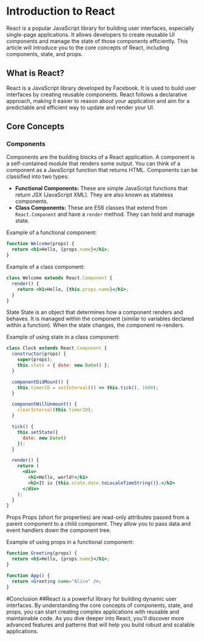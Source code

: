 # Introduction to React

React is a popular JavaScript library for building user interfaces, especially single-page applications. It allows developers to create reusable UI components and manage the state of those components efficiently. This article will introduce you to the core concepts of React, including components, state, and props.

## What is React?

React is a JavaScript library developed by Facebook. It is used to build user interfaces by creating reusable components. React follows a declarative approach, making it easier to reason about your application and aim for a predictable and efficient way to update and render your UI.

## Core Concepts

### Components

Components are the building blocks of a React application. A component is a self-contained module that renders some output. You can think of a component as a JavaScript function that returns HTML. Components can be classified into two types:

- **Functional Components:** These are simple JavaScript functions that return JSX (JavaScript XML). They are also known as stateless components.
- **Class Components:** These are ES6 classes that extend from `React.Component` and have a `render` method. They can hold and manage state.

Example of a functional component:
```jsx
function Welcome(props) {
  return <h1>Hello, {props.name}</h1>;
}
```
Example of a class component:
```jsx
class Welcome extends React.Component {
  render() {
    return <h1>Hello, {this.props.name}</h1>;
  }
}
```
State
State is an object that determines how a component renders and behaves. It is managed within the component (similar to variables declared within a function). When the state changes, the component re-renders.

Example of using state in a class component:
```jsx
class Clock extends React.Component {
  constructor(props) {
    super(props);
    this.state = { date: new Date() };
  }

  componentDidMount() {
    this.timerID = setInterval(() => this.tick(), 1000);
  }

  componentWillUnmount() {
    clearInterval(this.timerID);
  }

  tick() {
    this.setState({
      date: new Date()
    });
  }

  render() {
    return (
      <div>
        <h1>Hello, world!</h1>
        <h2>It is {this.state.date.toLocaleTimeString()}.</h2>
      </div>
    );
  }
}
```
Props
Props (short for properties) are read-only attributes passed from a parent component to a child component. They allow you to pass data and event handlers down the component tree.

Example of using props in a functional component:
```jsx
function Greeting(props) {
  return <h1>Hello, {props.name}</h1>;
}

function App() {
  return <Greeting name="Alice" />;
}
```
#Conclusion
##React is a powerful library for building dynamic user interfaces. By understanding the core concepts of components, state, and props, you can start creating complex applications with reusable and maintainable code. As you dive deeper into React, you'll discover more advanced features and patterns that will help you build robust and scalable applications.

